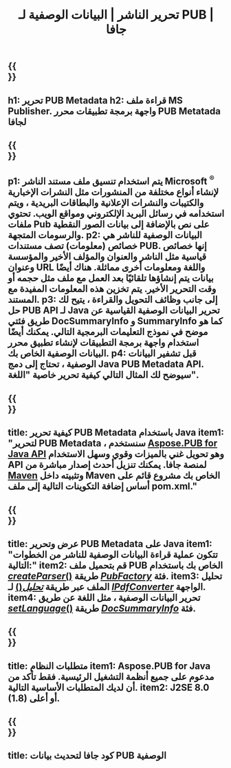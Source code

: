 ﻿---
translation: true
template: /_templates/metadata-java.md
title: تحرير الناشر | البيانات الوصفية لـ PUB | جافا
description: اقرأ بيانات تعريف ملفات Publisher باستخدام PUB Java API Solution عبر الأنظمة الأساسية. تمنحك واجهة برمجة تطبيقات Java المحلية الوصول إلى خصائص SummaryInfo و DocSummaryInfo.
url: /java/metadata/pub/
metakeywords: تحرير البيانات الوصفية للناشر ، جافا ، البيانات الوصفية لملف الناشر ، جافا ، محرر البيانات الوصفية للناشر ، جافا ، اقرأ البيانات الوصفية لملف الناشر جافا ، اقرأ البيانات الوصفية للناشر جافا
family: pub
platformtag: java
feature: metadata
aliases: / java / metadata /
---

{{<section banner>}}
---
h1: تحرير PUB Metadata
h2: قراءة ملف MS Publisher. واجهة برمجة تطبيقات محرر PUB Metatada لجافا
---

{{<section overview>}}
---
p1: يتم استخدام تنسيق ملف مستند الناشر Microsoft <sup> ® </sup> لإنشاء أنواع مختلفة من المنشورات مثل النشرات الإخبارية والكتيبات والنشرات الإعلانية والبطاقات البريدية ، ويتم استخدامه في رسائل البريد الإلكتروني ومواقع الويب. تحتوي ملفات Pub على نص بالإضافة إلى بيانات الصور النقطية والرسومات المتجهة.
p2: البيانات الوصفية للناشر هي خصائص (معلومات) تصف مستندات PUB. إنها خصائص قياسية مثل الناشر والعنوان والمؤلف الأخير والمؤسسة وعنوان URL واللغة ومعلومات أخرى مماثلة. هناك أيضًا بيانات يتم إنشاؤها تلقائيًا بعد العمل مع ملف مثل حجمه أو وقت التحرير الأخير. يتم تخزين هذه المعلومات المفيدة مع المستند.
p3: إلى جانب وظائف التحويل والقراءة ، يتيح لك حل PUB API لـ Java تحرير البيانات الوصفية القياسية عن طريق فئتي DocSummaryInfo و SummaryInfo كما هو موضح في نموذج التعليمات البرمجية التالي. يمكنك أيضًا استخدام واجهة برمجة التطبيقات لإنشاء تطبيق محرر البيانات الوصفية الخاص بك.
p4: قبل تشفير البيانات الوصفية ، تحتاج إلى دمج Java PUB Metadata API. سيوضح لك المثال التالي كيفية تحرير خاصية "اللغة".
---

{{<section widget>}}
---
title: كيفية تحرير PUB Metadata باستخدام Java
item1: "لتحرير PUB Metadata ، سنستخدم [Aspose.PUB for Java API](https://products.aspose.com/pub/java/) وهو تحويل غني بالميزات وقوي وسهل الاستخدام API لمنصة جافا. يمكنك تنزيل أحدث إصدار مباشرة من [Maven](https://repository.aspose.com/pub/) وتثبيته داخل Maven الخاص بك مشروع قائم على أساس إضافة التكوينات التالية إلى ملف pom.xml."
---

{{<section feature1>}}
---
title: عرض وتحرير PUB Metadata على Java
item1: "تتكون عملية قراءة البيانات الوصفية للناشر من الخطوات التالية:"
item2: قم بتحميل ملف PUB الخاص بك باستخدام [*createParser*()](https://reference.aspose.com/pub/java/com.aspose.pub/PubFactory#createParser-java.lang.String-) طريقة [*PubFactory*](https://reference.aspose.com/pub/java/com.aspose.pub/PubFactory) فئة.
item3: تحليل الملف عبر طريقة [*تحليل*()](https://reference.aspose.com/pub/java/com.aspose.pub/IPubParser#parse--) لـ [*IPdfConverter*](https://reference.aspose.com/pub/java/com.aspose.pub/IPubParser) الواجهة.
item4: تحرير البيانات الوصفية ، مثل اللغة عن طريق [*setLanguage*()](https://reference.aspose.com/pub/java/com.aspose.pub/DocSummaryInfo#setLanguage-java.lang.String-) طريقة [*DocSummaryInfo*](https://reference.aspose.com/pub/java/com.aspose.pub/DocSummaryInfo) فئة.
---

{{<section feature2>}}
---
title: متطلبات النظام
item1: Aspose.PUB for Java مدعوم على جميع أنظمة التشغيل الرئيسية. فقط تأكد من أن لديك المتطلبات الأساسية التالية.
item2: J2SE 8.0 (1.8) أو أعلى.
---

{{<section codeexample>}}
---
title: كود جافا لتحديث بيانات PUB الوصفية
---
